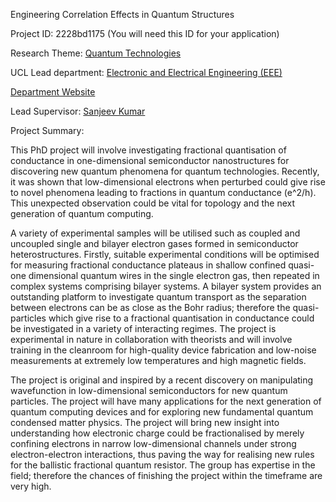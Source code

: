 Engineering Correlation Effects in Quantum Structures

Project ID: 2228bd1175
(You will need this ID for your application)

Research Theme: [Quantum Technologies](../themes/quantum-technologies.md)

UCL Lead department: [Electronic and Electrical Engineering (EEE)](../departments/electronic-and-electrical-engineering.md)

[Department Website](https://www.ucl.ac.uk/electronic-electrical-engineering)

Lead Supervisor: [Sanjeev Kumar](https://iris.ucl.ac.uk/iris/browse/profile?upi=SKUMA71)

Project Summary:

This PhD project will involve investigating fractional quantisation of conductance in one-dimensional semiconductor nanostructures for discovering new quantum phenomena for quantum technologies. Recently, it was shown that low-dimensional electrons when perturbed could give rise to novel phenomena leading to fractions in quantum conductance (e^2/h). This unexpected observation could be vital for topology and the next generation of quantum computing.
 
  A variety of experimental samples will be utilised such as coupled and uncoupled single and bilayer electron gases formed in semiconductor heterostructures. Firstly, suitable experimental conditions will be optimised for measuring fractional conductance plateaus in shallow confined quasi-one dimensional quantum wires in the single electron gas, then repeated in complex systems comprising bilayer systems. A bilayer system provides an outstanding platform to investigate quantum transport as the separation between electrons can be as close as the Bohr radius; therefore the quasi-particles which give rise to a fractional quantisation in conductance could be investigated in a variety of interacting regimes. The project is experimental in nature in collaboration with theorists and will involve training in the cleanroom for high-quality device fabrication and low-noise measurements at extremely low temperatures and high magnetic fields.
 
 The project is original and inspired by a recent discovery on manipulating wavefunction in low-dimensional semiconductors for new quantum particles. The project will have many applications for the next generation of quantum computing devices and for exploring new fundamental quantum condensed matter physics. The project will bring new insight into understanding how electronic charge could be fractionalised by merely confining electrons in narrow low-dimensional channels under strong electron-electron interactions, thus paving the way for realising new rules for the ballistic fractional quantum resistor. The group has expertise in the field; therefore the chances of finishing the project within the timeframe are very high.
